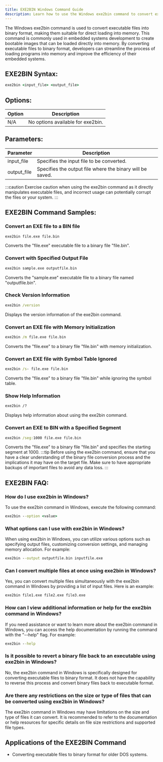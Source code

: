 ```yaml
---
title: EXE2BIN Windows Command Guide
description: Learn how to use the Windows exe2bin command to convert executable files to binary format. 
---
```


The Windows exe2bin command is used to convert executable files into binary format, making them suitable for direct loading into memory. This command is commonly used in embedded systems development to create bootable images that can be loaded directly into memory. By converting executable files to binary format, developers can streamline the process of loading programs into memory and improve the efficiency of their embedded systems.

## EXE2BIN Syntax:
```cmd
exe2bin <input_file> <output_file>
```
## Options:
| Option | Description                   |
|--------|-------------------------------|
| N/A    | No options available for exe2bin.|

## Parameters:
| Parameter    | Description                                       |
|--------------|---------------------------------------------------|
| input_file   | Specifies the input file to be converted.         |
| output_file  | Specifies the output file where the binary will be saved. |

:::caution
Exercise caution when using the exe2bin command as it directly manipulates executable files, and incorrect usage can potentially corrupt the files or your system.
:::
## EXE2BIN Command Samples:
### Convert an EXE file to a BIN file
```cmd
exe2bin file.exe file.bin
```
Converts the "file.exe" executable file to a binary file "file.bin".

### Convert with Specified Output File
```cmd
exe2bin sample.exe outputfile.bin
```
Converts the "sample.exe" executable file to a binary file named "outputfile.bin".

### Check Version Information
```cmd
exe2bin /version
```
Displays the version information of the exe2bin command.

### Convert an EXE file with Memory Initialization
```cmd
exe2bin /m file.exe file.bin
```
Converts the "file.exe" to a binary file "file.bin" with memory initialization.

### Convert an EXE file with Symbol Table Ignored
```cmd
exe2bin /s- file.exe file.bin
```
Converts the "file.exe" to a binary file "file.bin" while ignoring the symbol table.

### Show Help Information
```cmd
exe2bin /?
```
Displays help information about using the exe2bin command.

### Convert an EXE to BIN with a Specified Segment
```cmd
exe2bin /seg:1000 file.exe file.bin
```
Converts the "file.exe" to a binary file "file.bin" and specifies the starting segment at 1000.
:::tip
Before using the exe2bin command, ensure that you have a clear understanding of the binary file conversion process and the implications it may have on the target file. Make sure to have appropriate backups of important files to avoid any data loss.
:::

## EXE2BIN FAQ:

### How do I use exe2bin in Windows?
To use the exe2bin command in Windows, execute the following command:
```cmd
exe2bin --option <value>
```

### What options can I use with exe2bin in Windows?
When using exe2bin in Windows, you can utilize various options such as specifying output files, customizing conversion settings, and managing memory allocation. For example:
```cmd
exe2bin --output outputfile.bin inputfile.exe
```

### Can I convert multiple files at once using exe2bin in Windows?
Yes, you can convert multiple files simultaneously with the exe2bin command in Windows by providing a list of input files. Here is an example:
```cmd
exe2bin file1.exe file2.exe file3.exe
```

### How can I view additional information or help for the exe2bin command in Windows?
If you need assistance or want to learn more about the exe2bin command in Windows, you can access the help documentation by running the command with the "--help" flag. For example:
```cmd
exe2bin --help
```

### Is it possible to revert a binary file back to an executable using exe2bin in Windows?
No, the exe2bin command in Windows is specifically designed for converting executable files to binary format. It does not have the capability to reverse this process and convert binary files back to executable format.

### Are there any restrictions on the size or type of files that can be converted using exe2bin in Windows?
The exe2bin command in Windows may have limitations on the size and type of files it can convert. It is recommended to refer to the documentation or help resources for specific details on file size restrictions and supported file types.

## Applications of the EXE2BIN Command

- Converting executable files to binary format for older DOS systems.
